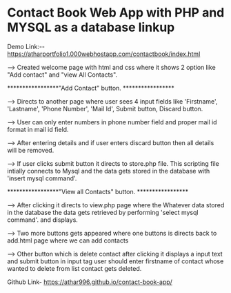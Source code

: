 # Contact Book Web App with PHP and MYSQL as a database linkup


Demo Link:-- https://atharportfolio1.000webhostapp.com/contactbook/index.html

--> Created welcome page with html and css  where it shows 2 option like "Add contact" and "view All Contacts".

*****************"Add Contact" button. *****************

--> Directs to another page where user sees 4 input fields like 'Firstname', 'Lastname', 'Phone Number', 'Mail Id', Submit button, Discard button.

--> User can only enter numbers in phone number field and proper mail id format in mail id field.

--> After entering details and if user enters discard button then all details will be removed.

--> If user clicks submit button it directs to store.php file. This scripting file intially connects to Mysql and the data gets stored in the database with 'insert mysql command'.



*****************"View all  Contacts" button. *****************

--> After clicking it directs to view.php page where the Whatever data stored in the database the data gets retrieved  by performing 'select mysql command'. and displays.

--> Two more buttons gets appeared where one buttons is directs back to add.html page where we can add contacts

--> Other button which is delete contact after clicking it displays a input text and submit button in input tag user should enter firstname of contact whose wanted to delete from list contact gets deleted.


Github Link- https://athar996.github.io/contact-book-app/

